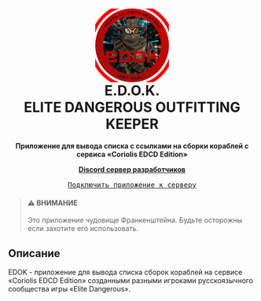 <h1 align="center">
   <br>
      <img align="center" src="sources/images/EDOK - Logo - Small.png" alt="ᓚᘏᗢ" width="150" height="150">
   <br>
      E.D.O.K.
   <br>
      ELITE DANGEROUS OUTFITTING KEEPER 
   <br>
</h1>

<p align="center">
   <b>Приложение для вывода списка с ссылками на сборки кораблей с сервиса «Coriolis EDCD Edition»</b>
</p>

<p align="center">
	<strong>
		<a href="https://discord.gg/HFqmXPvMxC">Discord сервер разработчиков</a>
	</strong>
</p>

<div align="center">
   <a href="https://discord.com/oauth2/authorize?client_id=827209985481244683&scope=bot%20applications.commands">
      <kbd>Подключить приложение к серверу</kbd>
   </a>
</div>

> #### ⚠ ВНИМАНИЕ
   > Это приложение чудовище Франкенштейна. Будьте осторожны если захотите его использовать.
  
## Описание
EDOK - приложение для вывода списка сборок кораблей на сервисе «Coriolis EDCD Edition» созданными разными игроками русскоязычного сообщества игры «Elite Dangerous».